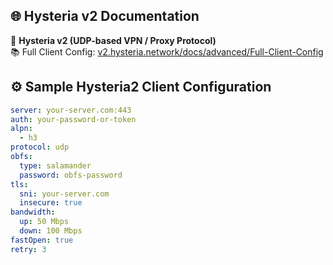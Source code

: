 ## 🌐 Hysteria v2 Documentation

🔹 **Hysteria v2 (UDP-based VPN / Proxy Protocol)**  
📚 Full Client Config: [v2.hysteria.network/docs/advanced/Full-Client-Config](https://v2.hysteria.network/docs/advanced/Full-Client-Config/)    

## ⚙️ Sample Hysteria2 Client Configuration

```yaml
server: your-server.com:443
auth: your-password-or-token
alpn:
  - h3
protocol: udp
obfs:
  type: salamander
  password: obfs-password
tls:
  sni: your-server.com
  insecure: true
bandwidth:
  up: 50 Mbps
  down: 100 Mbps
fastOpen: true
retry: 3